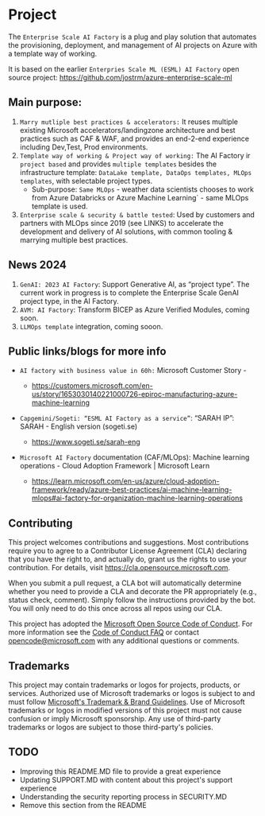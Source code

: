 # Project

The `Enterprise Scale AI Factory` is a plug and play solution that automates the provisioning, deployment, and management of AI projects on Azure with a template way of working.

It is based on the earlier `Enterpries Scale ML (ESML) AI Factory` open source project: https://github.com/jostrm/azure-enterprise-scale-ml

## Main purpose: 
1) `Marry mutliple best practices & accelerators:` It reuses multiple existing Microsoft accelerators/landingzone architecture and best practices such as CAF & WAF, and provides an end-2-end experience including Dev,Test, Prod environments.
2) `Template way of working & Project way of working:` The AI Factory ir `project based` and provides `multiple templates` besides the infrastructure template: `DataLake template, DataOps templates, MLOps templates`, with selectable project types.
    - Sub-purpose: `Same MLOps` - weather data scientists chooses to work from Azure Databricks or Azure Machine Learning` - same MLOps template is used.
3) `Enterprise scale & security & battle tested`: Used by customers and partners with MLOps since 2019 (see LINKS) to accelerate the development and delivery of AI solutions, with common tooling & marrying multiple best practices.

## News 2024
1) `GenAI: 2023 AI Factory`: Support Generative AI, as “project type”. The current work in progress is to complete the Enterprise Scale GenAI project type, in the AI Factory.
2) `AVM: AI Factory`: Transform BICEP as Azure Verified Modules, coming soon.
3) `LLMOps template` integration, coming sooon.

## Public links/blogs for more info
-	`AI factory with business value in 60h:` Microsoft Customer Story - 
    - https://customers.microsoft.com/en-us/story/1653030140221000726-epiroc-manufacturing-azure-machine-learning

-	`Capgemini/Sogeti: “ESML AI Factory as a service”`: “SARAH IP”: SARAH - English version (sogeti.se)
    - https://www.sogeti.se/sarah-eng

-	`Microsoft AI Factory` documentation (CAF/MLOps): Machine learning operations - Cloud Adoption Framework | Microsoft Learn
    - https://learn.microsoft.com/en-us/azure/cloud-adoption-framework/ready/azure-best-practices/ai-machine-learning-mlops#ai-factory-for-organization-machine-learning-operations
    
## Contributing

This project welcomes contributions and suggestions.  Most contributions require you to agree to a
Contributor License Agreement (CLA) declaring that you have the right to, and actually do, grant us
the rights to use your contribution. For details, visit https://cla.opensource.microsoft.com.

When you submit a pull request, a CLA bot will automatically determine whether you need to provide
a CLA and decorate the PR appropriately (e.g., status check, comment). Simply follow the instructions
provided by the bot. You will only need to do this once across all repos using our CLA.

This project has adopted the [Microsoft Open Source Code of Conduct](https://opensource.microsoft.com/codeofconduct/).
For more information see the [Code of Conduct FAQ](https://opensource.microsoft.com/codeofconduct/faq/) or
contact [opencode@microsoft.com](mailto:opencode@microsoft.com) with any additional questions or comments.

## Trademarks

This project may contain trademarks or logos for projects, products, or services. Authorized use of Microsoft 
trademarks or logos is subject to and must follow 
[Microsoft's Trademark & Brand Guidelines](https://www.microsoft.com/en-us/legal/intellectualproperty/trademarks/usage/general).
Use of Microsoft trademarks or logos in modified versions of this project must not cause confusion or imply Microsoft sponsorship.
Any use of third-party trademarks or logos are subject to those third-party's policies.

## TODO
- Improving this README.MD file to provide a great experience
- Updating SUPPORT.MD with content about this project's support experience
- Understanding the security reporting process in SECURITY.MD
- Remove this section from the README

